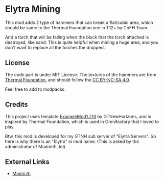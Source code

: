 # Elytra Mining

This mod adds 2 type of hammers that can break a flat/cubic area, which should be same to the Thermal Foundation
one in 1.12+ by CoFH Team.

And a torch that will be falling when the block that the torch attached is destroyed, like sand. This is quite helpful
when mining a huge area, and you don't want to replace all the torches the dropped.

## License

The code part is under MIT License.
The textures of the hammers are from [Thermal Foundation](https://github.com/CoFH/ThermalFoundation-1.12-Legacy), and
should follow the [CC BY-NC-SA 4.0](https://creativecommons.org/licenses/by-nc-sa/4.0/).

Feel free to add to modpacks.

## Credits

This project uses template [ExampleMod1.7.10](https://github.com/GTNewHorizons/ExampleMod1.7.10) by GTNewHorizons,
and is inspired by Thermal Foundation, which is used in Omnifactory that I loved to play.

Btw, this mod is developed for my GTNH sub server of "Elytra Servers". So here is why there is an "Elytra" in mod
name. (This is asked by the administrator of Modrinth, lol)

## External Links

- [Modrinth](https://modrinth.com/mod/elytra-mining)
